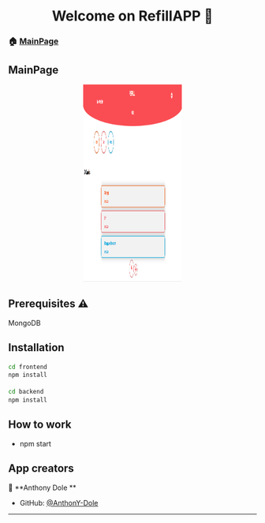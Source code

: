 <h1 align="center">Welcome on RefillAPP
 👋</h1>
<p align="center">




### 🏠 [MainPage](https://github.com/AnthonY-Dole/CoinHybridApp)

## MainPage

<p align="center">
 <img src ="https://github.com/AnthonY-Dole/Refill/blob/master/Wallet.png" title = "main" alt = "main" width="200" height="400" >

</p>


## Prerequisites :warning:
MongoDB




## Installation 

```sh
cd frontend
npm install

cd backend
npm install
```

## How to work

* npm start



## App creators

👤 **Anthony Dole  **

* GitHub: [@AnthonY-Dole ](https://github.com/AnthonY-Dole )
 


***
